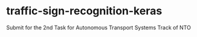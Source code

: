 # traffic-sign-recognition-keras
Submit for the 2nd Task for Autonomous Transport Systems Track of NTO
